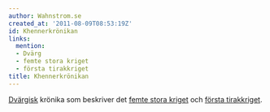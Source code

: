 ```yaml
---
author: Wahnstrom.se
created_at: '2011-08-09T08:53:19Z'
id: Khennerkrönikan
links:
  mention:
  - Dvärg
  - femte stora kriget
  - första tirakkriget
title: Khennerkrönikan
---
```


[Dvärgisk] krönika som beskriver det [femte stora kriget] och [första tirakkriget].

  [Dvärgisk]: Dvärg
  [femte stora kriget]: femte_stora_kriget
  [första tirakkriget]: första_tirakkriget